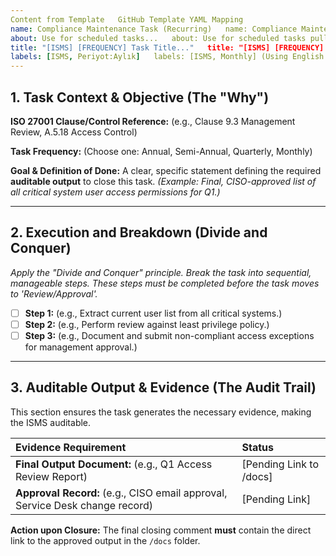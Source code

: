 ```yaml
---
Content from Template	GitHub Template YAML Mapping
name: Compliance Maintenance Task (Recurring)	name: Compliance Maintenance Task (Recurring)
about: Use for scheduled tasks...	about: Use for scheduled tasks pulled into the Monthly Sprint to maintain ISMS controls.
title: "[ISMS] [FREQUENCY] Task Title..."	title: "[ISMS] [FREQUENCY] Task Title (e.g., Q1 Access Review)"
labels: [ISMS, Periyot:Aylık]	labels: [ISMS, Monthly] (Using English labels)
---
```


## 1. Task Context & Objective (The "Why")

**ISO 27001 Clause/Control Reference:** (e.g., Clause 9.3 Management Review, A.5.18 Access Control)

**Task Frequency:** (Choose one: Annual, Semi-Annual, Quarterly, Monthly)

**Goal & Definition of Done:** A clear, specific statement defining the required **auditable output** to close this task. *(Example: Final, CISO-approved list of all critical system user access permissions for Q1.)*

---

## 2. Execution and Breakdown (Divide and Conquer)

*Apply the "Divide and Conquer" principle. Break the task into sequential, manageable steps. These steps must be completed before the task moves to 'Review/Approval'.*

- [ ] **Step 1:** (e.g., Extract current user list from all critical systems.)
- [ ] **Step 2:** (e.g., Perform review against least privilege policy.)
- [ ] **Step 3:** (e.g., Document and submit non-compliant access exceptions for management approval.)

---

## 3. Auditable Output & Evidence (The Audit Trail)

This section ensures the task generates the necessary evidence, making the ISMS auditable.

| Evidence Requirement | Status |
| :--- | :--- |
| **Final Output Document:** (e.g., Q1 Access Review Report) | [Pending Link to /docs] |
| **Approval Record:** (e.g., CISO email approval, Service Desk change record) | [Pending Link] |

**Action upon Closure:** The final closing comment **must** contain the direct link to the approved output in the `/docs` folder.
